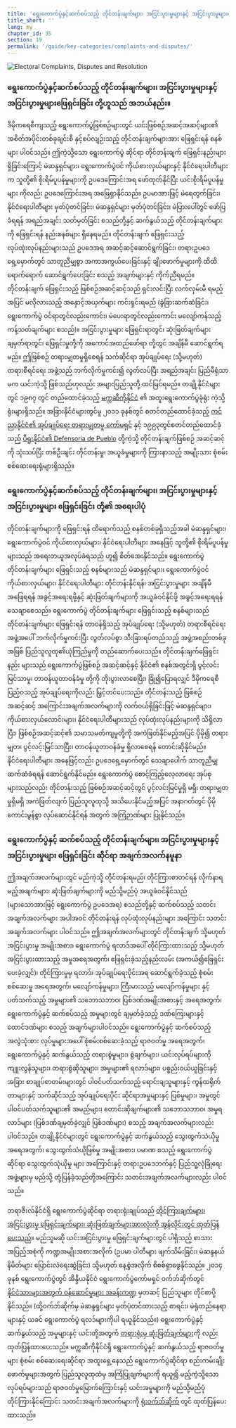 ```yaml
---
title: 'ရွေးကောက်ပွဲနှင့်ဆက်စပ်သည့် တိုင်တန်းချက်များ၊ အငြင်းပွားမှုများနှင့် အငြင်းပွားမှုများဖြေရှင်းခြင်း'
title_short: ''
lang: my
chapter_id: 35
section: 19
permalink: '/guide/key-categories/complaints-and-disputes/'
---
```


![Electoral Complaints, Disputes and Resolution](/images/inventory/categories/electoral-complaints-and-disputes.png)

### ရွေးကောက်ပွဲနှင့်ဆက်စပ်သည့် တိုင်တန်းချက်များ၊ အငြင်းပွားမှုများနှင့် အငြင်းပွားမှုများဖြေရှင်းခြင်း တို့ဟူသည် အဘယ်နည်း။

ဒီမိုကရေစီကျသည့် ရွေးကောက်ပွဲဖြစ်စဉ်များတွင် ယင်းဖြစ်စဉ်အဆင့်အဆင့်များ၏ အစိတ်အပိုင်းတစ်ခုချင်းစီ နှင့်စပ်လျဉ်းသည့် တိုင်တန်းချက်များအား ဖြေရှင်းရန် စနစ်များ ပါဝင်သည်။ ဤကဲ့သို့သော ရွေးကောက်ပွဲ ဆိုင်ရာ တိုင်တန်းချက် ဖြေရှင်းနည်းများ ရှိခြင်းကြောင့် မဲဆန္ဒရှင်များ၊ ရွေးကောက်ပွဲဝင် ကိုယ်စားလှယ်များနှင့် နိုင်ငံရေးပါတီများက သူတို့၏ စိုးရိမ်ပူပန်မှုများကို ဥပဒေကြောင်းအရ ဖော်ထုတ်နိုင်ပြီး ယင်းစိုးရိမ်ပူပန်မှုများ ကိုလည်း ဥပဒေကြောင်းအရ အဖြေရှာနိုင်သည်။ ဥပမာအားဖြင့် မဲရေတွက်ခြင်း၊ နိုင်ငံရေးပါတီများ မှတ်ပုံတင်ခြင်း၊ မဲဆန္ဒရှင်များ မှတ်ပုံတင်ခြင်း၊ မဲပြားပေါ်တွင် ဖော်ပြခံရရန် အရည်အချင်း သတ်မှတ်ခြင်း စသည်တို့နှင့် ဆက်နွယ်သည့် တိုင်တန်းချက်များကို ဖြေရှင်းရန် နည်းစနစ်များ ရှိနေရမည်။ တိုင်တန်းချက် ဖြေရှင်းသည့် လုပ်ထုံးလုပ်နည်းများသည် ဥပဒေအရ အဆင့်ဆင့်ဆောင်ရွက်ခြင်း၊ တရားဥပဒေ ရှေ့မှောက်တွင် သာတူညီမျှစွာ အကာအကွယ်ပေးခြင်းနှင့် ချိုးဖောက်မှုများကို ထိထိရောက်ရောက် ဆောင်ရွက်ပေးခြင်း စသည့် အချက်များနှင့် ကိုက်ညီရမည်။ တိုင်တန်းချက် ဖြေရှင်းသည့် ဖြစ်စဉ်အဆင့်ဆင့်သည် ရှင်းလင်းပြီး လက်လှမ်းမီ ရမည့်အပြင် မလိုလားသည့် အနှောင့်အယှက်များ ကင်းရှင်းရမည် (ခွဲခြားဆက်ဆံခြင်း၊ ရွေးကောက်ပွဲ ဝင်ရာတွင်လည်းကောင်း၊ မဲပေးရာတွင်လည်းကောင်း မလျော်ကန်သည့် ကန့်သတ်ချက်များ စသည်)။ အငြင်းပွားမှုများ ဖြေရှင်းရာတွင်၊ ဆုံးဖြတ်ချက်များ ချမှတ်ရာတွင်၊ ဖြေရှင်းမှုတို့ကို အကောင်အထည်ဖော်ရာ တို့တွင် အချိန်မီ ဆောင်ရွက်ရမည်။ ဤဖြစ်စဉ် တရားမျှတမှုရှိစေရန် သက်ဆိုင်ရာ အုပ်ချုပ်ရေး (သို့မဟုတ်) တရားစီရင်ရေး အဖွဲ့သည် ဘက်လိုက်မှုကင်း၍ လွတ်လပ်ပြီး အရည်အချင်း ပြည်မီရုံသာမက ယင်းကဲ့သို့ ဖြစ်သည်ဟုလည်း အများပြည်သူတို့ ထင်မြင်ရမည်။ တချို့နိုင်ငံများတွင် ၁၉၈၇ တွင် တည်ထောင်ခဲ့သည့် [မက္ကဆီကိုနိုင်ငံ](http://portal.te.gob.mx/my/contenido/about-us) ၏ အထူးရွေးကောက်ပွဲခုံရုံး ကဲ့သို့ ရုံးများရှိသည်။ အခြားနိုင်ငံများတွင်မူ ၂၀၁၁ ခုနစ်တွင် စတင်တည်ထောင်ခဲ့သည့် [ကင်ညာနိုင်ငံ၏ အုပ်ချုပ်ရေး တရားမျှတမှု ကော်မရှင်](http://www.ombudsman.go.ke/) နှင့် ၁၉၉၃တွင်စတင်တည်ထောင်ခဲ့သည့် [ပီရူးနိုင်ငံ၏ Defensoria de Pueblo](http://www.defensoria.gob.pe/) တို့ကဲ့သို့ တိုင်တန်းချက်ဖြစ်စဉ် အဆင့်ဆင့်ကို သုံးသပ်ပြီး တစ်ဦးချင်း တိုင်တန်းမှု၊ အယူခံမှုများကို ကြားနာသည့် အမျိုးသား စုံစမ်းစစ်ဆေးရေးရုံများရှိသည်။

### ရွေးကောက်ပွဲနှင့်ဆက်စပ်သည့် တိုင်တန်းချက်များ၊ အငြင်းပွားမှုများနှင့် အငြင်းပွားမှုများ ဖြေရှင်းခြင်း တို့၏ အရေးပါပုံ

တိုင်တန်းချက်များကို ဖြေရှင်းရန် ထိရောက်သည့် စနစ်တစ်ခုရှိသည့်အခါ မဲဆန္ဒရှင်များ၊ ရွေးကောက်ပွဲဝင် ကိုယ်စားလှယ်များ၊ နိုင်ငံရေးပါတီများ အနေဖြင့် သူတို့၏ စိုးရိမ်ပူပန်မှုများသည် အရေးတယူအလုပ်ခံရသည် ဟူ၍ စိတ်အေးနိုင်သည်။ ရွေးကောက်ပွဲ တိုင်တန်းချက်များ ဖြေရှင်းသည့် စနစ်များသည် မဲဆန္ဒရှင်များ၊ ရွေးကောက်ပွဲဝင် ကိုယ်စားလှယ်များ၊ နိုင်ငံရေးပါတီများ တိုင်တန်းနိုင်ရန်၊ အငြင်းပွားမှုများ အချိန်မီ အဖြေရရန် အခွင့်အရေးရဖို့နှင့် ဆုံးဖြတ်ချက်များကို အယူခံဝင်နိုင်ဖို့ အခွင့်အရေးရရန် သေချာစေသည်။ ရွေးကောက်ပွဲ တိုင်တန်းချက်များ ဖြေရှင်းသည့် စနစ်များသည် တိုင်တန်းချက်များ ဖြေရှင်းရန် တာဝန်ရှိသည့် အုပ်ချုပ်ရေး (သို့မဟုတ်) တရားစီရင်ရေးအဖွဲ့အပေါ် ဘက်လိုက်မှုကင်းပြီး လွတ်လပ်စွာ သီးခြားရပ်တည်သည့် အဖွဲ့အစည်းတစ်ခုအဖြစ် ပြည်သူလူထု၏ယုံကြည်မှုကို တည်ဆောက်ပေးသည်။ တိုင်တန်းချက်ဖြေရှင်းနည်း များသည် ရွေးကောက်ပွဲဖြစ်စဉ် အဆင့်ဆင့်နှင့် နိုင်ငံ၏ စနစ်အတွင်းရှိ ပွင့်လင်းမြင်သာမှု၊ တာဝန်ယူတာဝန်ခံမှု တို့ကို တိုးပွားလာစေပြီး၊ ခြုံ၍ပြောရလျှင် ဒီမိုကရေစီပြည့်ဝသည့် အုပ်ချုပ်ရေးကိုလည်း မြှင့်တင်ပေးသည်။ တိုင်တန်းသည့် ဖြစ်စဉ်အဆင့်ဆင့် အကြောင်းအချက်အလက်များကို လက်ဝယ်ရှိခြင်းဖြင့် မဲဆန္ဒရှင်များ၊ ကိုယ်စားလှယ်လောင်းများ၊ နိုင်ငံရေးပါတီများသည် လုပ်ထုံးလုပ်နည်းများကို သိရှိလာပြီး၊ ဖြစ်စဉ်အဆင့်ဆင့်၏ သမာသမတ်ကျမှုတို့ကို အကဲဖြတ်နိုင်မည့်အပြင် ပိုမို၍ တရားမျှတ၊ ပွင့်လင့်းမြင်သာပြီး၊ တာဝန်ယူတာဝန်ခံမှု ရှိလာစေရန် တောင်းဆိုနိုင်မည်။ နိုင်ငံရေးပါတီများ အနေဖြင့်လည်း ဥပဒေရှေ့မှောက်တွင် သေချာပေါက် သာတူညီမျှ ဆက်ဆံခံရရန် ဆောင်ရွက်နိုင်မည်။ ရွေးကောက်ပွဲ စောင့်ကြည့်လေ့လာရေး အုပ်စုများသည်လည်း တိုင်တန်းသည့် ဖြစ်စဉ်အဆင့်ဆင့်တွင် ပွင့်လင်းမြင်မှုရှိ မရှိ၊ တရားမျှတမှုရှိမရှိ အကဲဖြတ်လျက် ပြည်သူလူထုသို့ အသိပေးနိုင်မည့်အပြင် အနာဂတ်တွင် ပိုမိုကောင်းမွန်စွာ လုပ်ဆောင်နိုင်ရန် အတွက် အကြံဉာဏ်များ ပြုနိုင်သည်။

### ရွေးကောက်ပွဲနှင့် ဆက်စပ်သည့် တိုင်တန်းချက်များ၊ အငြင်းပွားမှုများနှင့် အငြင်းပွားမှုများ ဖြေရှင်းခြင်း ဆိုင်ရာ အချက်အလက်နမူနာ

ဤအချက်အလက်များတွင် မည်ကဲ့သို့ တိုင်တန်းရမည်၊ တိုင်ကြားစာတင်ရန် လိုက်နာရမည့်အချက်များ၊ ဆုံးဖြတ်ချက်များကို မည်သို့မည်ပုံ အယူခံဝင်နိုင်သည် (များသောအားဖြင့် ရွေးကောက်ပွဲ ဥပဒေအရ) စသည်တို့နှင့် ဆက်စပ်သည့် သတင်းအချက်အလက်များ အပါအဝင် တိုင်တန်းရန် လုပ်ထုံးလုပ်နည်းများ အကြောင်း သတင်းအချက်အလက်များ ပါဝင်သည်။ ဤအချက်အလက်များတွင် တိုင်တန်းချက် သို့မဟုတ် အငြင်းပွားမှု အမျိုးအစား၊ ရွေးကောက်ပွဲ ရလာဒ်အပေါ် တိုင်ကြားထားသည့် သို့မဟုတ် အငြင်းပွားထားသည့် အမှုအရေအတွက်၊ ဖြေရှင်းခဲ့သည့်နည်းလမ်း (အကယ်၍ဖြေရှင်းပေးခဲ့လျှင်)၊ တိုင်ကြားမှုမှ ရလာဒ်၊ အုပ်ချုပ်ရေးပိုင်းအရ ဆောင်ရွက်ခဲ့သည့် စုံစမ်းစစ်ဆေးမှု အရေအတွက်၊ မလျော်ကန်မှုများ၊ ကြီးမားသည့် မလျော်ကန်မှုများ နှင့် ပတ်သက်သည့် အမှုများ၏ သဘောသဘာဝ၊ ပြစ်ဒဏ်အမျိုးအစားနှင့် အရေအတွက်၊ ရွေးကောက်ပွဲနှင့် ဆက်စပ်သည့် အမှုများတွင် ချမှတ်ခဲ့သည့် ဒဏ်ကြေးများနှင့် ထောင်ဒဏ်များ စသည့် အချက်များပါဝင်သည်။ ရွေးကောက်ပွဲနှင့် ဆက်စပ်သည့် အလွဲသုံးစား လုပ်မှုများအပေါ် စုံစမ်းစစ်ဆေးခဲ့သည့် ရာဇဝတ်မှု အရေအတွက်၊ ရွေးကောက်ပွဲနှင့် ဆက်နွယ်သည့် တရားစွဲမှုများ၊ စွဲချက်များ၊ ယင်းလုပ်ရပ်များကို ကျူးလွန်သူများ၊ တရားစွဲဆိုသူများ၊ အမှုများ၏ ရလာဒ်များ၊ ပစ္စည်းဝယ်ယူခြင်းနှင့် အခြား စာချုပ်စာတမ်းများတွင် ပါဝင်ပတ်သက်သည့် ရောင်းချသူများနှင့် ကွန်ထရိုက်တာများနှင့် သက်ဆိုင်သည့် အုပ်ချုပ်ရေးပိုင်း ဆိုင်ရာအမှုများနှင့် ပြစ်မှုများ၊ အမှုတွင် ပါဝင်ပတ်သက်သူများ၏ အမည်များ၊ တောင်းဆိုချက်များ၏ သဘောသဘာဝ၊ အမှုရလာဒ်များ (ပြစ်ဒဏ်ချမှတ်ခဲ့လျှင် ပြစ်ဒဏ်များ) စသည့် အချက်အလက်များလည်း ပါဝင်သည်။ တချို့နိုင်ငံများတွင် ရွေးကောက်ပွဲနှင့် ဆက်နွယ်သည့် သွေးထွက်သံယိုမှု အရေအတွက်၊ သွေးထွက်သံယိုဖြစ်မှု အမျိုးအစား၊ ပမာဏ စသည့် ရွေးကောက်ပွဲဆိုင်ရာ သွေးထွက်သုံယိုမှု များ အကြောင်းနှင့် တရားဥပဒေဘက်နှင့် ပြည်သူ့လုံခြုံရေး အဖွဲ့များမှ မည်သို့ တုံ့ပြန်ခဲ့သည်တို့အကြောင်း သတင်းအချက်အလက်များလည်း ပါဝင်သည်။

ဘရာဇီးလ်နိုင်ငံရှိ ရွေးကောက်ပွဲဆိုင်ရာ တရားရုံးချုပ်သည် [တိုင်ကြားချက်များ၊ အငြင်းပွားမှု ဖြေရှင်းချက်များ၊ ဆုံးဖြတ်ချက်များအားလုံးကို အွန်လိုင်းတွင် ထုတ်ပြန်ပေးသည်](http://www.tse.jus.br/jurisprudencia/inteiro-teor)။ မည်သူမဆို ယင်းအငြင်းပွားမှု ဖြေရှင်းချက်များတွင် ပါရှိသည့် စာသားအပြည့်အစုံကို ကဏ္ဍအမျိုးအစားအလိုက် (ဥပမာ ပါတီများ ဖျက်သိမ်းခြင်း၊ မဲဆန္ဒနယ်နိမိတ်များ ပြောင်းလဲရေးဆွဲခြင်း) သို့မဟုတ် နေ့စွဲအလိုက် စိစစ်ရှာဖွေနိုင်သည်။ ၂၀၁၄ ခုနစ် ရွေးကောက်ပွဲတွင် အိန္ဒိယနိုင်ငံ ရွေးကောက်ပွဲကော်မရှင် ဝက်ဘ်ဆိုက်တွင် [နိုင်ငံသားများအတွက် ဝန်ဆောင်မှုများ အခန်းကဏ္ဍ](http://www.eci-citizenservicesforofficers.nic.in/cservices/default.aspx) မှတဆင့် ပြည်သူများ တိုင်စာပို့နိုင်သည်။ (ထို့ဝက်ဘ်ဆိုက်မှ မဲဆန္ဒရှင်များ မှတ်ပုံတင်ထားသည့် စာရင်း၊ မဲရုံတည်နေရာများနှင့် ယခင် ရွေးကောက်ပွဲ ရလဒ်များကိုပါ ရယူနိုင်သည်။) ရွေးကောက်ပွဲနှင့် ဆက်နွယ်သည့် အမှုများနှင့် ယင်းတို့အတွက် [တရားရုံးမှ ဆုံးဖြတ်ချက်များ](http://eci.nic.in/eci_main1/opiniontendered.aspx)ကို လည်း ထုတ်ပြန်ထားပေးသည်။ မက္ကဆီကိုနိုင်ငံရှိ ရွေးကောက်ပွဲနှင့် ဆက်နွယ်သည့် ရာဇဝတ်မှုများ စုံစမ်း စစ်ဆေးရေးဆိုင်ရာ အထူးရှေ့နေသည် ရွေးကောက်ပွဲဆိုင်ရာ စည်းကမ်းချိုးဖောက်မှုများအတွက် ပြည်သူလူထုထံမှ အကြံပြုချက်များကို ရယူ၍ မည့်ကဲ့သို့သော လုပ်ရပ်များသည် ရာဇဝတ်မှုမြောက်ကြောင်းနှင့် ယင်းအမှုများကို မည်သို့မည်ပုံ တိုင်ကြားနိုင်ကြောင်း သတင်းအချက်အလက်များကို [ရုံးဝက်ဘ်ဆိုက်](http://www.pgr.gob.mx/fepade/) တွင် ထုတ်ပြန်ပေး ထားသည်။
